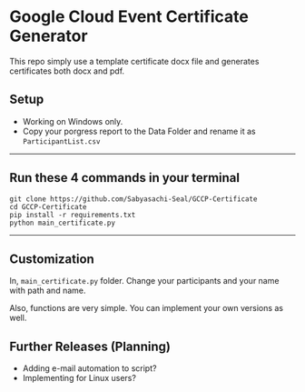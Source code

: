 # Google Cloud Event Certificate Generator

This repo simply use a template certificate docx file and generates certificates
both docx and pdf.

## Setup
- Working on Windows only.
- Copy your porgress report to the Data Folder and rename it as `ParticipantList.csv`

---
## Run these 4 commands in your terminal

```
git clone https://github.com/Sabyasachi-Seal/GCCP-Certificate
cd GCCP-Certificate
pip install -r requirements.txt
python main_certificate.py
```
---
## Customization

In, `main_certificate.py` folder. Change your participants and your name with path and name.

Also, functions are very simple. You can implement your own versions as well.

## Further Releases (Planning)
- Adding e-mail automation to script?
- Implementing for Linux users?

<h2></h2>
